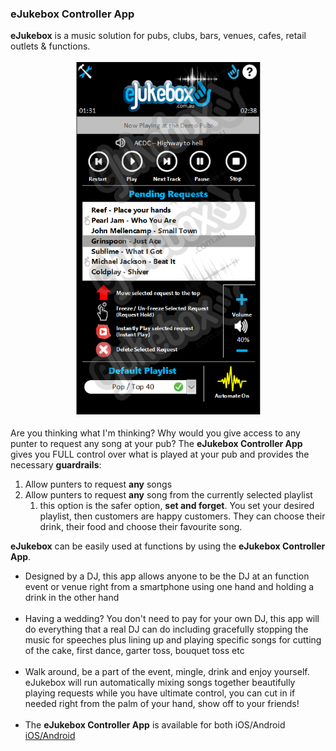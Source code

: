 ### eJukebox Controller App

**eJukebox** is a music solution for pubs, clubs, bars, venues, cafes, retail outlets & functions.

<p align="center">
<img style="vertical-align:middle;margin:0px 0px 5px 0px" width="300" src="blobs/controller-app.png">
</p>

Are you thinking what I'm thinking? Why would you give access to any punter to request any song at your pub? The **eJukebox Controller App** gives you FULL control over what is played at your pub and provides the necessary **guardrails**:
1. Allow punters to request **any** songs
2. Allow punters to request **any** song from the currently selected playlist
   1. this option is the safer option, **set and forget**. You set your desired playlist, then customers are happy customers. They can choose their drink, their food and choose their favourite song. 

**eJukebox** can be easily used at functions by using the **eJukebox Controller App**.

- Designed by a DJ, this app allows anyone to be the DJ at an function event or venue right from a smartphone using one hand and holding a drink in the other hand<br><br>
- Having a wedding? You don't need to pay for your own DJ, this app will do everything that a real DJ can do including gracefully stopping the music for speeches plus lining up and playing specific songs for cutting of the cake, first dance, garter toss, bouquet toss etc<br><br>
- Walk around, be a part of the event, mingle, drink and enjoy yourself. eJukebox will run automatically mixing songs together beautifully playing requests while you have ultimate control, you can cut in if needed right from the palm of your hand, show off to your friends!<br><br>
- The **eJukebox Controller App** is available for both iOS/Android [iOS/Android](/controller-app.html)